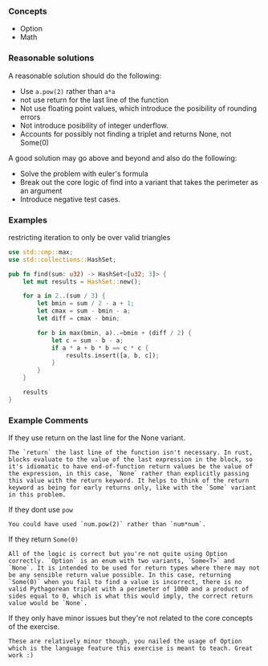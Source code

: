 ### Concepts

- Option
- Math

### Reasonable solutions

A reasonable solution should do the following:

- Use `a.pow(2)` rather than `a*a`
- not use return for the last line of the function
- Not use floating point values, which introduce the posibility of rounding errors
- Not introduce posibility of integer underflow.
- Accounts for possibly not finding a triplet and returns None, not Some(0)

A good solution may go above and beyond and also do the following:

- Solve the problem with euler's formula
- Break out the core logic of find into a variant that takes the perimeter as an argument
- Introduce negative test cases.

### Examples

restricting iteration to only be over valid triangles

```rust
use std::cmp::max;
use std::collections::HashSet;

pub fn find(sum: u32) -> HashSet<[u32; 3]> {
    let mut results = HashSet::new();

    for a in 2..(sum / 3) {
        let bmin = sum / 2 - a + 1;
        let cmax = sum - bmin - a;
        let diff = cmax - bmin;

        for b in max(bmin, a)..=bmin + (diff / 2) {
            let c = sum - b - a;
            if a * a + b * b == c * c {
                results.insert([a, b, c]);
            }
        }
    }

    results
}
```

### Example Comments

If they use return on the last line for the None variant.

```
The `return` the last line of the function isn't necessary. In rust, blocks evaluate to the value of the last expression in the block, so it's idiomatic to have end-of-function return values be the value of the expression, in this case, `None` rather than explicitly passing this value with the return keyword. It helps to think of the return keyword as being for early returns only, like with the `Some` variant in this problem.
```

If they dont use `pow`

```
You could have used `num.pow(2)` rather than `num*num`.
```

If they return `Some(0)`

```
All of the logic is correct but you're not quite using Option correctly. `Option` is an enum with two variants, `Some<T>` and `None`. It is intended to be used for return types where there may not be any sensible return value possible. In this case, returning `Some(0)` when you fail to find a value is incorrect, there is no valid Pythagorean triplet with a perimeter of 1000 and a product of sides equal to 0, which is what this would imply, the correct return value would be `None`.
```

If they only have minor issues but they're not related to the core concepts of the exercise.

```
These are relatively minor though, you nailed the usage of Option which is the language feature this exercise is meant to teach. Great work :)
```
